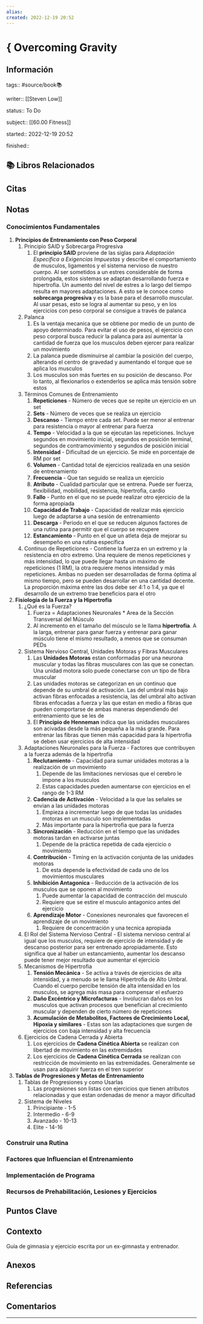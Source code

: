 ```yaml
---
alias: 
created: 2022-12-19 20:52
---
```

# { Overcoming Gravity
## Información
tags:: #source/book📚 

writer:: [[Steven Low]]

status:: To Do

subject:: [[60.00 Fitness]]

started:: 2022-12-19 20:52

finished::

## 📚 Libros Relacionados

## Citas

## Notas
### Conocimientos Fundamentales
1. **Principios de Entrenamiento con Peso Corporal**
	1. Principio SAID y Sobrecarga Progresiva
		1. El **principio SAID** proviene de las siglas para *Adaptación Específica a Exigencias Impuestas* y describe el comportamiento de musculos, ligamentos y el sistema nervioso de nuestro cuerpo. Al ser sometidos a un estres considerable de forma prolongada, estos sistemas se adaptan desarrollando fuerza e hipertrofia. Un aumento del nivel de estres a lo largo del tiempo resulta en mayores adaptaciones. A esto se le conoce como **sobrecarga progresiva** y es la base para el desarrollo muscular. Al usar pesas, esto se logra al aumentar su peso, y en los ejercicios con peso corporal se consigue a través de palanca
	2. Palanca
		1. Es la ventaja mecanica que se obtiene por medio de un punto de apoyo determinado. Para evitar el uso de pesos, el ejercicio con peso corporal busca reducir la palanca para así aumentar la cantidad de fuerza que los musculos deben ejercer para realizar un movimiento
		2. La palanca puede disminuirse al cambiar la posición del cuerpo, alterando el centro de gravedad y aumentando el torque que se aplica los musculos
		3. Los musculos son más fuertes en su posición de descanso. Por lo tanto, al flexionarlos o extenderlos se aplica más tensión sobre estos
	3. Términos Comunes de Entrenamiento
		1. **Repeticiones** - Número de veces que se repite un ejercicio en un set
		2. **Sets** - Número de veces que se realiza un ejercicio
		3. **Descanso** - Tiempo entre cada set. Puede ser menor al entrenar para resistencia o mayor al entrenar para fuerza
		4. **Tempo** - Velocidad a la que se ejecutan las repeticiones. Incluye segundos en movimiento inicial, segundos en posición terminal, segundos de contramovimiento y segundos de posición inicial
		5. **Intensidad** - Dificultad de un ejercicio. Se mide en porcentaje de RM por set
		6. **Volumen** - Cantidad total de ejercicios realizada en una sesión de entrenamiento
		7. **Frecuencia** - Que tan seguido se realiza un ejercicio
		8. **Atributo** - Cualidad particular que se entrena. Puede ser fuerza, flexibilidad, mobilidad, resistencia, hipertrofia, cardio
		9. **Fallo** - Punto en el que no se puede realizar otro ejercicio de la forma apropiada
		10. **Capacidad de Trabajo** - Capacidad de realizar más ejercicio luego de adaptarse a una sesión de entrenamiento
		11. **Descarga** - Periodo en el que se reducen algunos factores de una rutina para permitir que el cuerpo se recupere
		12. **Estancamiento** - Punto en el que un atleta deja de mejorar su desempeño en una rutina específica
	4. Continuo de Repeticiones - Contiene la fuerza en un extremo y la resistencia en otro extremo. Una requiere de menos repeticiones y más intensidad, lo que puede llegar hasta un máximo de repeticiones (1 RM), la otra requiere menos intensidad y más repeticiones. Ambas no pueden ser desarrolladas de forma óptima al mismo tiempo, pero se pueden desarrollar en una cantidad decente. La proporción máxima entre las dos debe ser 4:1 o 1:4, ya que el desarrollo de un extremo trae beneficios para el otro
2. **Fisiología de la Fuerza y la Hipertrofia**
	1. ¿Qué es la Fuerza?
		1. Fuerza = Adaptaciones Neuronales * Area de la Sección Transversal del Músculo
		2. Al incremento en el tamaño del músculo se le llama **hipertrofia**. A la larga, entrenar para ganar fuerza y entrenar para ganar músculo tiene el mismo resultado, a menos que se consuman PEDs
	2. Sistema Nervioso Central, Unidades Motoras y Fibras Musculares
		1. Las **Unidades Motoras** estan conformadas por una neurona muscular y todas las fibras musculares con las que se conectan. Una unidad motora solo puede conectarse con un tipo de fibra muscular
		2. Las unidades motoras se categorizan en un continuo que depende de su umbral de activación. Las del umbral más bajo activan fibras enfocadas a resistencia, las del umbral alto activan fibras enfocadas a fuerza y las que estan en medio a fibras que pueden comportarse de ambas maneras dependiendo del entrenamiento que se les de
		3. El **Principio de Henneman** indica que las unidades musculares son acivadas desde la más pequeña a la más grande. Para entrenar las fibras que tienen más capacidad para la hipertrofia se deben usar ejercicios de alta intensidad
	3. Adaptaciones Neuronales para la Fuerza - Factores que contribuyen a la fuerza además de la hipertrofia
		1. **Reclutamiento** - Capacidad para sumar unidades motoras a la realización de un movimiento
			1. Depende de las limitaciones nerviosas que el cerebro le impone a los musculos
			2. Estas capacidades pueden aumentarse con ejercicios en el rango de 1-3 RM 
		2. **Cadencia de Activación** - Velocidad a la que las señales se envian a las unidades motoras
			1. Empieza a incrementar luego de que todas las unidades motoras en un musculo son implementadas
			2. Más importante para la hipertrofia que para la fuerza
		3. **Sincronización** - Reducción en el tiempo que las unidades motoras tardan en activarse juntas
			1. Depende de la práctica repetida de cada ejercicio o movimiento
		4. **Contribución** - Timing en la activación conjunta de las unidades motoras
			1. De esta depende la efectividad de cada uno de los movimientos musculares
		5. **Inhibición Antagonica** - Reducción de la activación de los musculos que se oponen al movimiento
			1. Puede aumentar la capacidad de contracción del musculo
			2. Requiere que se estire el musculo antagonico antes del ejercicio
		6. **Aprendizaje Motor** - Conexiones neuronales que favorecen el aprendizaje de un movimiento
			1. Requiere de concentración y una tecnica apropiada
	4. El Rol del Sistema Nervioso Central - El sistema nervioso central al igual que los musculos, requiere de ejercicio de intensidad y de descanso posterior para ser entrenado apropiadamente. Esto significa que al haber un estancamiento, aumentar los descanso puede tener mejor resultado que aumentar el ejercicio
	5. Mecanismos de Hipertrofia
		1. **Tensión Mecánica** - Se activa a través de ejercicios de alta intensidad, y a menudo se le llama Hipertrofia de Alto Umbral. Cuando el cuerpo percibe tensión de alta intensidad en los musculos, se agrega más masa para compensar el esfuerzo
		2. **Daño Excéntrico y Microfacturas** - Involucran daños en los musculos que activan procesos que benefician al crecimiento muscular y dependen de cierto número de repeticiones
		3. **Acumulación de Metabolitos, Factores de Crecimiento Local, Hipoxia y similares** - Estas son las adaptaciones que surgen de ejercicios con baja intensidad y alta frecuencia
	6. Ejercicios de Cadena Cerrada y Abierta
		1. Los ejercicios de **Cadena Cinética Abierta** se realizan con libertad de movimiento en las extremidades
		2. Los ejercicios de **Cadena Cinética Cerrada** se realizan con restricción de movimiento en las extremidades. Generalmente se usan para adquirir fuerza en el tren superior
3. **Tablas de Progresiones y Metas de Entrenamiento**
	1. Tablas de Progresiones y como Usarlas
		1. Las progresiones son listas con ejercicios que tienen atributos relacionadas y que estan ordenadas de menor a mayor dificultad
	2. Sistema de Niveles
		1. Principiante - 1-5
		2. Intermedio - 6-9
		3. Avanzado - 10-13
		4. Elite - 14-16
### Construir una Rutina
### Factores que Influencian el Entrenamiento
### Implementación de Programa
### Recursos de Prehabilitación, Lesiones y Ejercicios

## Puntos Clave

## Contexto
Guía de gimnasia y ejercicio escrita por un ex-gimnasta y entrenador.

## Anexos

## Referencias

## Comentarios
___


